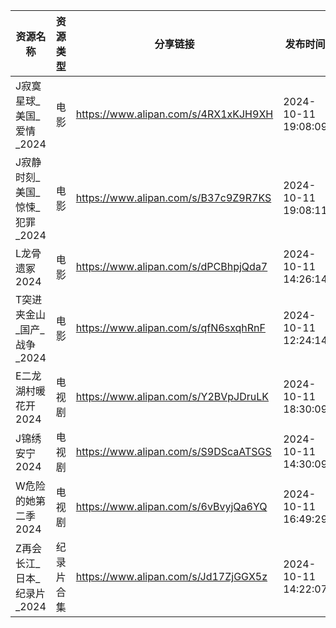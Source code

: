 | 资源名称                | 资源类型  | 分享链接                                 | 发布时间                |
| ------------------- | ----- | ------------------------------------ | ------------------- |
| J寂寞星球_美国_爱情_2024    | 电影    | https://www.alipan.com/s/4RX1xKJH9XH | 2024-10-11 19:08:09 |
| J寂静时刻_美国_惊悚_犯罪_2024 | 电影    | https://www.alipan.com/s/B37c9Z9R7KS | 2024-10-11 19:08:11 |
| L龙骨遗冢2024           | 电影    | https://www.alipan.com/s/dPCBhpjQda7 | 2024-10-11 14:26:14 |
| T突进夹金山_国产_战争_2024   | 电影    | https://www.alipan.com/s/qfN6sxqhRnF | 2024-10-11 12:24:14 |
| E二龙湖村暖花开2024        | 电视剧   | https://www.alipan.com/s/Y2BVpJDruLK | 2024-10-11 18:30:09 |
| J锦绣安宁2024           | 电视剧   | https://www.alipan.com/s/S9DScaATSGS | 2024-10-11 14:30:09 |
| W危险的她第二季2024        | 电视剧   | https://www.alipan.com/s/6vBvyjQa6YQ | 2024-10-11 16:49:29 |
| Z再会长江_日本_纪录片_2024   | 纪录片合集 | https://www.alipan.com/s/Jd17ZjGGX5z | 2024-10-11 14:22:07 |
